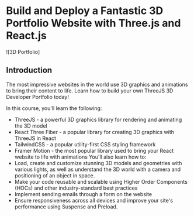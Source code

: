 # Build and Deploy a Fantastic 3D Portfolio Website with Three.js and React.js
![3D Portfolio]

## Introduction
The most impressive websites in the world use 3D graphics and animations to bring their content to life. Learn how to build your own ThreeJS 3D Developer Portfolio today! 

In this course, you'll learn the following:
- ThreeJS - a powerful 3D graphics library for rendering and animating the 3D model
- React Three Fiber - a popular library for creating 3D graphics with ThreeJS in React
- TailwindCSS - a popular utility-first CSS styling framework
- Framer Motion - the most popular library used to bring your React website to life with animations
You'll also learn how to:
- Load, create and customize stunning 3D models and geometries with various lights, as well as understand the 3D world with a camera and positioning of an object in space.
- Make your code reusable and scalable using Higher Order Components (HOCs) and other industry-standard best practices
- Implement sending emails through a form on the website
- Ensure responsiveness across all devices and improve your site's performance using Suspense and Preload.

